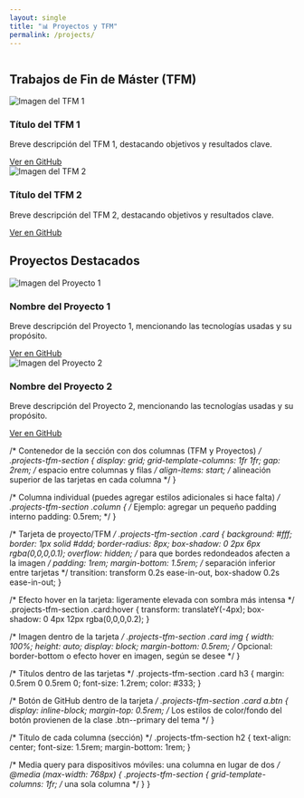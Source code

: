 ```yaml
---
layout: single
title: "📊 Proyectos y TFM"
permalink: /projects/
---
```


<div class="projects-tfm-section">
  <!-- Columna 1: Trabajos de Fin de Máster -->
  <div class="column tfm-column">
    <h2>Trabajos de Fin de Máster (TFM)</h2>
    <!-- Tarjeta TFM 1 -->
    <div class="card">
      <img src="URL_IMAGEN_TFM1" alt="Imagen del TFM 1">
      <h3>Título del TFM 1</h3>
      <p>Breve descripción del TFM 1, destacando objetivos y resultados clave.</p>
      <a href="https://github.com/usuario/TFM1" class="btn btn--primary" target="_blank">Ver en GitHub</a>
    </div>
    <!-- Tarjeta TFM 2 (opcional) -->
    <div class="card">
      <img src="URL_IMAGEN_TFM2" alt="Imagen del TFM 2">
      <h3>Título del TFM 2</h3>
      <p>Breve descripción del TFM 2, destacando objetivos y resultados clave.</p>
      <a href="https://github.com/usuario/TFM2" class="btn btn--primary" target="_blank">Ver en GitHub</a>
    </div>
    <!-- ...añadir más tarjetas de TFM si es necesario -->
  </div>

  <!-- Columna 2: Proyectos Destacados -->
  <div class="column projects-column">
    <h2>Proyectos Destacados</h2>
    <!-- Tarjeta Proyecto 1 -->
    <div class="card">
      <img src="URL_IMAGEN_PROY1" alt="Imagen del Proyecto 1">
      <h3>Nombre del Proyecto 1</h3>
      <p>Breve descripción del Proyecto 1, mencionando las tecnologías usadas y su propósito.</p>
      <a href="https://github.com/usuario/Proyecto1" class="btn btn--primary" target="_blank">Ver en GitHub</a>
    </div>
    <!-- Tarjeta Proyecto 2 -->
    <div class="card">
      <img src="URL_IMAGEN_PROY2" alt="Imagen del Proyecto 2">
      <h3>Nombre del Proyecto 2</h3>
      <p>Breve descripción del Proyecto 2, mencionando las tecnologías usadas y su propósito.</p>
      <a href="https://github.com/usuario/Proyecto2" class="btn btn--primary" target="_blank">Ver en GitHub</a>
    </div>
    <!-- ...añadir más tarjetas de proyectos según sea necesario -->
  </div>
</div>

/* Contenedor de la sección con dos columnas (TFM y Proyectos) */
.projects-tfm-section {
  display: grid;
  grid-template-columns: 1fr 1fr;
  gap: 2rem;               /* espacio entre columnas y filas */
  align-items: start;      /* alineación superior de las tarjetas en cada columna */
}

/* Columna individual (puedes agregar estilos adicionales si hace falta) */
.projects-tfm-section .column {
  /* Ejemplo: agregar un pequeño padding interno 
     padding: 0.5rem;
     */
}

/* Tarjeta de proyecto/TFM */
.projects-tfm-section .card {
  background: #fff;
  border: 1px solid #ddd;
  border-radius: 8px;
  box-shadow: 0 2px 6px rgba(0,0,0,0.1);
  overflow: hidden;  /* para que bordes redondeados afecten a la imagen */
  padding: 1rem;
  margin-bottom: 1.5rem;  /* separación inferior entre tarjetas */
  transition: transform 0.2s ease-in-out, box-shadow 0.2s ease-in-out;
}

/* Efecto hover en la tarjeta: ligeramente elevada con sombra más intensa */
.projects-tfm-section .card:hover {
  transform: translateY(-4px);
  box-shadow: 0 4px 12px rgba(0,0,0,0.2);
}

/* Imagen dentro de la tarjeta */
.projects-tfm-section .card img {
  width: 100%;
  height: auto;
  display: block;
  margin-bottom: 0.5rem;
  /* Opcional: border-bottom o efecto hover en imagen, según se desee */
}

/* Títulos dentro de las tarjetas */
.projects-tfm-section .card h3 {
  margin: 0.5rem 0 0.5rem 0;
  font-size: 1.2rem;
  color: #333;
}

/* Botón de GitHub dentro de la tarjeta */
.projects-tfm-section .card a.btn {
  display: inline-block;
  margin-top: 0.5rem;
  /* Los estilos de color/fondo del botón provienen de la clase .btn--primary del tema */
}

/* Título de cada columna (sección) */
.projects-tfm-section h2 {
  text-align: center;
  font-size: 1.5rem;
  margin-bottom: 1rem;
}

/* Media query para dispositivos móviles: una columna en lugar de dos */
@media (max-width: 768px) {
  .projects-tfm-section {
    grid-template-columns: 1fr;   /* una sola columna */
  }
}
